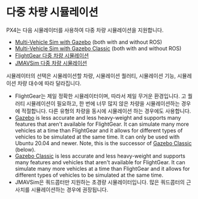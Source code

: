 # 다중 차량 시뮬레이션

PX4는 다음 시뮬레이터를 사용하여 다중 차량 시뮬레이션을 지원합니다.
- [Multi-Vehicle Sim with Gazebo](../sim_gazebo_gz/multi_vehicle_simulation.md) (both with and without ROS)
- [Multi-Vehicle Sim with Gazebo Classic](../sim_gazebo_classic/multi_vehicle_simulation_gazebo.md) (both with and without ROS)
- [FlightGear 다중 차량 시뮬레이션](../simulation/multi_vehicle_flightgear.md)
- [JMAVSim 다중 차량 시뮬레이션](../simulation/multi_vehicle_jmavsim.md)

시뮬레이터의 선택은 시뮬레이션할 차량, 시뮬레이션 퀄러티, 시뮬레이션 기능, 시뮬레이션 차량 대수에 따라 달라집니다.

- FlightGear는 제일 정확한 시뮬레이터이며, 따라서 제일 무거운 환경입니다. 고 퀄러티 시뮬레이션이 필요하고, 한 번에 너무 많지 않은 차량을 시뮬레이션하는 경우에 적절합니다. 다른 유형의 차량을 동시에 시뮬레이션 하는 경우에도 사용합니다.
- [Gazebo](../sim_gazebo_gz/README.md) is less accurate and less heavy-weight and supports many features that aren't available for FlightGear. It can simulate many more vehicles at a time than FlightGear and it allows for different types of vehicles to be simulated at the same time. It can only be used with Ubuntu 20.04 and newer. Note, this is the successor of [Gazebo Classic](../sim_gazebo_classic/README.md) (below).
- [Gazebo Classic](../sim_gazebo_classic/README.md) is less accurate and less heavy-weight and supports many features and vehicles that aren't available for FlightGear. It can simulate many more vehicles at a time than FlightGear and it allows for different types of vehicles to be simulated at the same time.
- JMAVSim은 쿼드콥터만 지원하는 초경량 시뮬레이터입니다. 많은 쿼드콥터의 근사치를 시뮬레이션하는 경우에 권장됩니다.